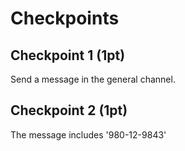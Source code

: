 # Checkpoints

## Checkpoint 1 (1pt)

Send a message in the general channel.

## Checkpoint 2 (1pt)

The message includes '980-12-9843'
